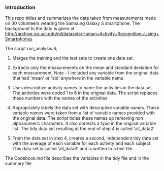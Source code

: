 ### Introduction

This repo tidies and summarizes the data taken from measurements made on 30 volunteers wearing the Samsung Galaxy S smartphone. The background to the data is given at http://archive.ics.uci.edu/ml/datasets/Human+Activity+Recognition+Using+Smartphones

The script run_analysis.R;

1. Merges the training and the test sets to create one data set.

2. Extracts only the measurements on the mean and standard deviation for each measurement. Note - I included any variable from the original data that had 'mean' or 'std' anywhere in the variable name.

3. Uses descriptive activity names to name the activities in the data set. The activities were coded 1 to 6 in the original data. The script replaces these numbers with the names of the activities

4. Appropriately labels the data set with descriptive variable names. These variable names were taken from a list of variable names provided with the original data. The script tidies these names up removing non alphanumeric characters. It also corrects a typo in the original variable list.
The tidy data set resulting at the end of step 4 is called 'all_data2'

5. From the data set in step 4, creates a second, independent tidy data set with the average of each variable for each activity and each subject. This data set is called 'all_data3' and is written to a text file.


The Codebook.md file describes the variables in the tidy file and in the summary file
